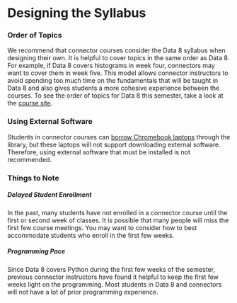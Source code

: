 # Designing the Syllabus

### Order of Topics

We recommend that connector courses consider the Data 8 syllabus when designing their own. It is helpful to cover topics in the same order as Data 8. For example, if Data 8 covers histograms in week four, connectors may want to cover them in week five. This model allows connector instructors to avoid spending too much time on the fundamentals that will be taught in Data 8 and also gives students a more cohesive experience between the courses. To see the order of topics for Data 8 this semester, take a look at the [course site](http://data8.org/fa17/).

### Using External Software

Students in connector courses can [borrow Chromebook laptops](/technology/computer-resources.md) through the library, but these laptops will not support downloading external software. Therefore, using external software that must be installed is not recommended.

### Things to Note

##### Delayed Student Enrollment

In the past, many students have not enrolled in a connector course until the first or second week of classes. It is possible that many people will miss the first few course meetings. You may want to consider how to best accommodate students who enroll in the first few weeks.

##### Programming Pace

Since Data 8 covers Python during the first few weeks of the semester, previous connector instructors have found it helpful to keep the first few weeks light on the programming. Most students in Data 8 and connectors will not have a lot of prior programming experience.

